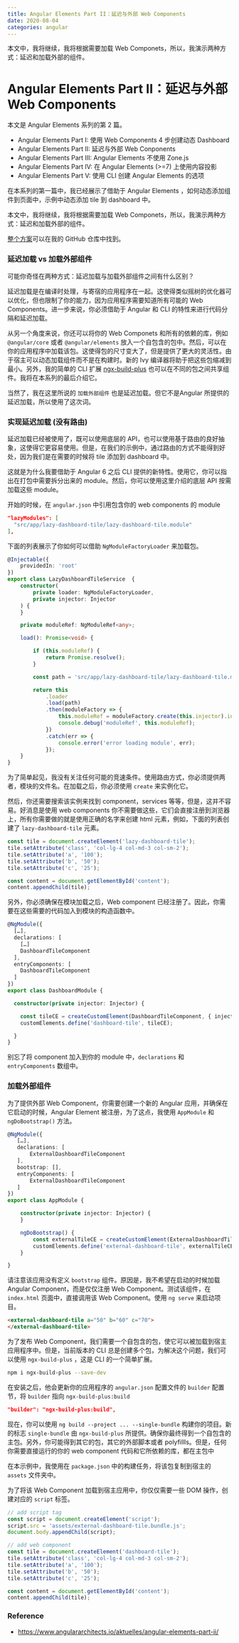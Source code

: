```yaml
---
title: Angular Elements Part II：延迟与外部 Web Components     
date: 2020-08-04
categories: angular
---
```

本文中，我将继续，我将根据需要加载 Web Componets，所以，我演示两种方式：延迟和加载外部的组件。
<!-- more -->

# Angular Elements Part II：延迟与外部 Web Components

本文是 Angular Elements 系列的第 2 篇。

* Angular Elements Part I: 使用 Web Components 4 步创建动态 Dashboard
* Angular Elements Part II: 延迟与外部 Web Conponents
* Angular Elements Part III: Angular Elements 不使用 Zone.js
* Angular Elements Part IV: 在 Angular Elements (>=7) 上使用内容投影
* Angular Elements Part V: 使用 CLI 创建 Angular Elements 的选项



在本系列的第一篇中，我已经展示了借助于 Angular Elements ，如何动态添加组件到页面中，示例中动态添加 tile 到 dashboard 中。

本文中，我将继续，我将根据需要加载 Web Componets，所以，我演示两种方式：延迟和加载外部的组件。

[整个方案](https://github.com/manfredsteyer/angular-elements-dashboard)可以在我的 GitHub 仓库中找到。

### 延迟加载 vs 加载外部组件

可能你奇怪在两种方式：延迟加载与加载外部组件之间有什么区别？

延迟加载是在编译时处理，与寄宿的应用程序在一起。这使得类似摇树的优化器可以优化，但也限制了你的能力，因为应用程序需要知道所有可能的 Web Components。进一步来说，你必须借助于 Angular 和 CLI 的特性来进行代码分隔和延迟加载。

从另一个角度来说，你还可以将你的 Web Componets 和所有的依赖的库，例如 `@angular/core` 或者 `@angular/elements` 放入一个自包含的包中。然后，可以在你的应用程序中加载该包。这使得包的尺寸变大了，但是提供了更大的灵活性。由于宿主可以动态加载组件而不是在构建时。新的 Ivy 编译器将助于把这些包缩减到最小。另外，我的简单的 CLI 扩展 [ngx-build-plus](https://www.npmjs.com/package/ngx-build-plus) 也可以在不同的包之间共享组件。我将在本系列的最后介绍它。

当然了，我在这里所说的 `加载外部组件` 也是延迟加载。但它不是Angular 所提供的延迟加载，所以使用了这次词。

### 实现延迟加载 (没有路由)

延迟加载已经被使用了，既可以使用底层的 API，也可以使用基于路由的良好抽象，这使得它更容易使用。但是，在我们的示例中，通过路由的方式不能得到好处，因为我们是在需要的时候将 tile 添加到 dashboard 中。

这就是为什么我要借助于 Angular 6 之后 CLI 提供的新特性。使用它，你可以指出在打包中需要拆分出来的 module。然后，你可以使用这里介绍的底层 API 按需加载这些 module。

开始的时候，在 `angular.json` 中引用包含你的 web components 的 module

```json
"lazyModules": [
  "src/app/lazy-dashboard-tile/lazy-dashboard-tile.module"
],
```

下面的列表展示了你如何可以借助 `NgModuleFactoryLoader` 来加载包。

```typescript
@Injectable({
    providedIn: 'root'
})
export class LazyDashboardTileService  {
    constructor(
        private loader: NgModuleFactoryLoader,
        private injector: Injector
    ) {
    }

    private moduleRef: NgModuleRef<any>;

    load(): Promise<void> {

        if (this.moduleRef) {
            return Promise.resolve();
        }

        const path = 'src/app/lazy-dashboard-tile/lazy-dashboard-tile.module#LazyDashboardTileModule'

        return this
            .loader
            .load(path)
            .then(moduleFactory => {
                this.moduleRef = moduleFactory.create(this.injector).instance;
                console.debug('moduleRef', this.moduleRef);
            })
            .catch(err => {
                console.error('error loading module', err); 
            });
    }
}
```

为了简单起见，我没有关注任何可能的竞速条件。使用路由方式，你必须提供两者，模块的文件名。在加载之后，你必须使用 `create` 来实例化它。

然后，你还需要搜索该实例来找到 component，services 等等，但是，这并不容易。好消息是使用 web components 你不需要做这些，它们会直接注册到浏览器上，所有你需要做的就是使用正确的名字来创建 html 元素，例如，下面的列表创建了 `lazy-dashboard-tile` 元素。

```javascript
const tile = document.createElement('lazy-dashboard-tile');
tile.setAttribute('class', 'col-lg-4 col-md-3 col-sm-2');
tile.setAttribute('a', '100');
tile.setAttribute('b', '50');
tile.setAttribute('c', '25');

const content = document.getElementById('content');
content.appendChild(tile);
```

另外，你必须确保在模块加载之后，Web component 已经注册了。因此，你需要在这些需要的代码加入到模块的构造函数中。

```typescript
@NgModule({
  […],
  declarations: [
    […]
    DashboardTileComponent
  ],
  entryComponents: [
    DashboardTileComponent
  ]
})
export class DashboardModule { 

  constructor(private injector: Injector) {

    const tileCE = createCustomElement(DashboardTileComponent, { injector: this.injector });
    customElements.define('dashboard-tile', tileCE);

  }
}
```

别忘了将 component 加入到你的 module 中，`declarations` 和 `entryComponents` 数组中。

### 加载外部组件

为了提供外部 Web Component，你需要创建一个新的 Angular 应用，并确保在它启动的时候，Angular Element 被注册，为了这点，我使用 `AppModule` 和 `ngDoBootstrap()` 方法。

```typescript
@NgModule({
   […],
   declarations: [
       ExternalDashboardTileComponent
   ],
   bootstrap: [],
   entryComponents: [
       ExternalDashboardTileComponent
   ]
})
export class AppModule { 

    constructor(private injector: Injector) {
    }

    ngDoBootstrap() {
        const externalTileCE = createCustomElement(ExternalDashboardTileComponent, { injector: this.injector });
        customElements.define('external-dashboard-tile', externalTileCE);
    }

}
```

请注意该应用没有定义 `bootstrap` 组件。原因是，我不希望在启动的时候加载 Angular Component，而是仅仅注册 Web Component。测试该组件，在 `index.html` 页面中，直接调用该 Web Component。使用 `ng serve` 来启动项目。

```html
<external-dashboard-tile a="50" b="60" c="70">
</external-dashboard-tile>
```

为了发布 Web Component，我们需要一个自包含的包，使它可以被加载到宿主应用程序中。但是，当前版本的 CLI 总是创建多个包，为解决这个问题，我们可以使用 `ngx-build-plus` ，这是 CLI 的一个简单扩展。

```bash
npm i ngx-build-plus --save-dev
```

在安装之后，他会更新你的应用程序的 `angular.json` 配置文件的 `builder` 配置节，将 `builder` 指向 `ngx-build-plus:build`

```json
"builder": "ngx-build-plus:build",
```

现在，你可以使用 `ng build --project ... --single-bundle` 构建你的项目。新的标志 `single-bundle` 由 `ngx-build-plus` 所提供。确保你最终得到一个自包含的主包。另外，你可能得到其它的包，其它的外部脚本或者 polyfillls。但是，任何你需要直接运行的你的 web component 代码和它所依赖的库，都在主包中

在本示例中，我使用在 `package.json` 中的构建任务，将该包复制到宿主的 `assets` 文件夹中。

为了将该 Web Component 加载到宿主应用中，你仅仅需要一些 DOM 操作，创建对应的 `script` 标签。

```javascript
// add script tag
const script = document.createElement('script');
script.src = 'assets/external-dashboard-tile.bundle.js';
document.body.appendChild(script);

// add web component
const tile = document.createElement('dashboard-tile');
tile.setAttribute('class', 'col-lg-4 col-md-3 col-sm-2');
tile.setAttribute('a', '100');
tile.setAttribute('b', '50');
tile.setAttribute('c', '25');

const content = document.getElementById('content');
content.appendChild(tile);
```







### Reference

* https://www.angulararchitects.io/aktuelles/angular-elements-part-ii/


